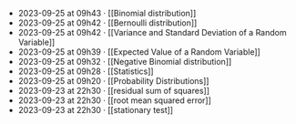 - 2023-09-25 at 09h43 · [[Binomial distribution]]
- 2023-09-25 at 09h42 · [[Bernoulli distribution]]
- 2023-09-25 at 09h42 · [[Variance and Standard Deviation of a Random Variable]]
- 2023-09-25 at 09h39 · [[Expected Value of a Random Variable]]
- 2023-09-25 at 09h32 · [[Negative Binomial distribution]]
- 2023-09-25 at 09h28 · [[Statistics]]
- 2023-09-25 at 09h20 · [[Probability Distributions]]
- 2023-09-23 at 22h30 · [[residual sum of squares]]
- 2023-09-23 at 22h30 · [[root mean squared error]]
- 2023-09-23 at 22h30 · [[stationary test]]
